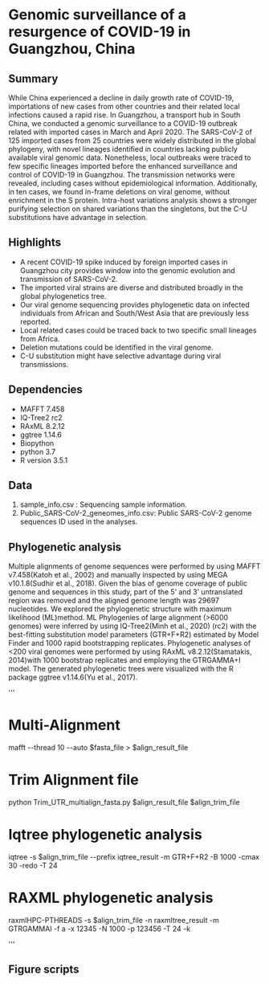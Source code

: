 # Genomic surveillance of a resurgence of COVID-19 in Guangzhou, China



## Summary
While China experienced a decline in daily growth rate of COVID-19, importations of new cases from other countries and their related local infections caused a rapid rise. In Guangzhou, a transport hub in South China, we conducted a genomic surveillance to a COVID-19 outbreak related with imported cases in March and April 2020. The SARS-CoV-2 of 125 imported cases from 25 countries were widely distributed in the global phylogeny, with novel lineages identified in countries lacking publicly available viral genomic data. Nonetheless, local outbreaks were traced to few specific lineages imported before the enhanced surveillance and control of COVID-19 in Guangzhou. The transmission networks were revealed, including cases without epidemiological information. Additionally, in ten cases, we found in-frame deletions on viral genome, without enrichment in the S protein. Intra-host variations analysis shows a stronger purifying selection on shared variations than the singletons, but the C-U substitutions have advantage in selection.

## Highlights
- A recent COVID-19 spike induced by foreign imported cases in Guangzhou city provides window into the genomic evolution and transmission of SARS-CoV-2.
- The imported viral strains are diverse and distributed broadly in the global phylogenetics tree.
- Our viral genome sequencing provides phylogenetic data on infected individuals from African and South/West Asia that are previously less reported.
- Local related cases could be traced back to two specific small lineages from Africa.
- Deletion mutations could be identified in the viral genome.
- C-U substitution might have selective advantage during viral transmissions.


## Dependencies

- MAFFT 7.458
- IQ-Tree2 rc2
- RAxML 8.2.12
- ggtree 1.14.6
- Biopython
- python 3.7
- R version 3.5.1


## Data
1. sample_info.csv : Sequencing sample information.
2. Public_SARS-CoV-2_geneomes_info.csv: Public SARS-CoV-2 genome sequences ID used in the analyses.  


## Phylogenetic analysis
Multiple alignments of genome sequences were performed by using MAFFT v7.458(Katoh et al., 2002) and manually inspected by using MEGA v10.1.8(Sudhir et al., 2018). Given the bias of genome coverage of public genome and sequences in this study, part of the 5’ and 3’ untranslated region was removed and the aligned genome length was 29697 nucleotides. We explored the phylogenetic structure with maximum likelihood (ML)method. ML Phylogenies of large alignment (>6000 genomes) were inferred by using IQ-Tree2(Minh et al., 2020) (rc2) with the best-fitting substitution model parameters (GTR+F+R2) estimated by Model Finder and 1000 rapid bootstrapping replicates. Phylogenetic analyses of <200 viral genomes were performed by using RAxML v8.2.12(Stamatakis, 2014)with 1000 bootstrap replicates and employing the GTRGAMMA+I model. The generated phylogenetic trees were visualized with the R package ggtree v1.14.6(Yu et al., 2017).


'''
# Multi-Alignment
mafft --thread 10 --auto $fasta_file > $align_result_file

# Trim Alignment file
python Trim_UTR_multialign_fasta.py $align_result_file $align_trim_file

# Iqtree phylogenetic analysis
iqtree -s $align_trim_file --prefix iqtree_result -m GTR+F+R2 -B 1000 -cmax 30 -redo -T 24

# RAXML phylogenetic analysis
raxmlHPC-PTHREADS -s $align_trim_file -n raxmltree_result -m GTRGAMMAI -f a -x 12345 -N 1000 -p 123456 -T 24 -k

'''


## Figure scripts
